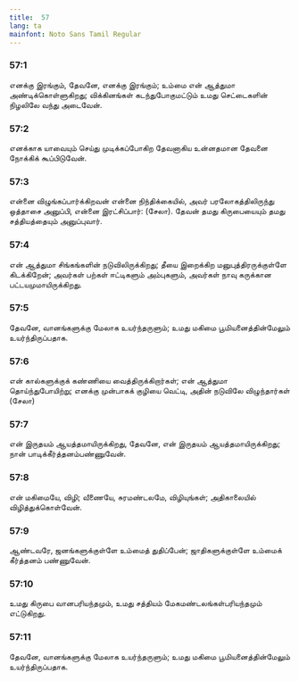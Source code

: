 ```yaml
---
title:  57
lang: ta
mainfont: Noto Sans Tamil Regular
---
```


###  57:1

எனக்கு இரங்கும், தேவனே, எனக்கு இரங்கும்; உம்மை என் ஆத்துமா அண்டிக்கொள்ளுகிறது; விக்கினங்கள் கடந்துபோகுமட்டும் உமது செட்டைகளின் நிழலிலே வந்து அடைவேன்.

###  57:2

எனக்காக யாவையும் செய்து முடிக்கப்போகிற தேவனாகிய உன்னதமான தேவனை நோக்கிக் கூப்பிடுவேன்.

###  57:3

என்னை விழுங்கப்பார்க்கிறவன் என்னை நிந்திக்கையில், அவர் பரலோகத்திலிருந்து ஒத்தாசை அனுப்பி, என்னை இரட்சிப்பார்: (சேலா). தேவன் தமது கிருபையையும் தமது சத்தியத்தையும் அனுப்புவார்.

###  57:4

என் ஆத்துமா சிங்கங்களின் நடுவிலிருக்கிறது; தீயை இறைக்கிற மனுபுத்திரருக்குள்ளே கிடக்கிறேன்; அவர்கள் பற்கள் ஈட்டிகளும் அம்புகளும், அவர்கள் நாவு கருக்கான பட்டயமுமாயிருக்கிறது.

###  57:5

தேவனே, வானங்களுக்கு மேலாக உயர்ந்தருளும்; உமது மகிமை பூமியனைத்தின்மேலும் உயர்ந்திருப்பதாக.

###  57:6

என் கால்களுக்குக் கண்ணியை வைத்திருக்கிறார்கள்; என் ஆத்துமா தொய்ந்துபோயிற்று; எனக்கு முன்பாகக் குழியை வெட்டி, அதின் நடுவிலே விழுந்தார்கள் (சேலா)

###  57:7

என் இருதயம் ஆயத்தமாயிருக்கிறது, தேவனே, என் இருதயம் ஆயத்தமாயிருக்கிறது; நான் பாடிக்கீர்த்தனம்பண்ணுவேன்.

###  57:8

என் மகிமையே, விழி; வீணையே, சுரமண்டலமே, விழியுங்கள்; அதிகாலையில் விழித்துக்கொள்வேன்.

###  57:9

ஆண்டவரே, ஜனங்களுக்குள்ளே உம்மைத் துதிப்பேன்; ஜாதிகளுக்குள்ளே உம்மைக் கீர்த்தனம் பண்ணுவேன்.

###  57:10

உமது கிருபை வானபரியந்தமும், உமது சத்தியம் மேகமண்டலங்கள்பரியந்தமும் எட்டுகிறது.

###  57:11

தேவனே, வானங்களுக்கு மேலாக உயர்ந்தருளும்; உமது மகிமை பூமியனைத்தின்மேலும் உயர்ந்திருப்பதாக.

